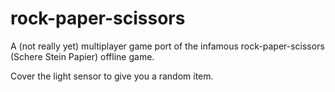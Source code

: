 # rock-paper-scissors

A (not really yet) multiplayer game port of the infamous
rock-paper-scissors (Schere Stein Papier) offline game.

Cover the light sensor to give you a random item.
